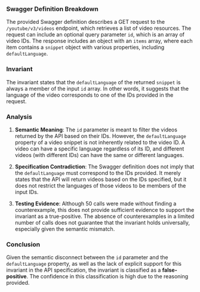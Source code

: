 ### Swagger Definition Breakdown
The provided Swagger definition describes a GET request to the `/youtube/v3/videos` endpoint, which retrieves a list of video resources. The request can include an optional query parameter `id`, which is an array of video IDs. The response includes an object with an `items` array, where each item contains a `snippet` object with various properties, including `defaultLanguage`.

### Invariant
The invariant states that the `defaultLanguage` of the returned `snippet` is always a member of the input `id` array. In other words, it suggests that the language of the video corresponds to one of the IDs provided in the request.

### Analysis
1. **Semantic Meaning**: The `id` parameter is meant to filter the videos returned by the API based on their IDs. However, the `defaultLanguage` property of a video snippet is not inherently related to the video ID. A video can have a specific language regardless of its ID, and different videos (with different IDs) can have the same or different languages.

2. **Specification Contradiction**: The Swagger definition does not imply that the `defaultLanguage` must correspond to the IDs provided. It merely states that the API will return videos based on the IDs specified, but it does not restrict the languages of those videos to be members of the input IDs.

3. **Testing Evidence**: Although 50 calls were made without finding a counterexample, this does not provide sufficient evidence to support the invariant as a true-positive. The absence of counterexamples in a limited number of calls does not guarantee that the invariant holds universally, especially given the semantic mismatch.

### Conclusion
Given the semantic disconnect between the `id` parameter and the `defaultLanguage` property, as well as the lack of explicit support for this invariant in the API specification, the invariant is classified as a **false-positive**. The confidence in this classification is high due to the reasoning provided.
